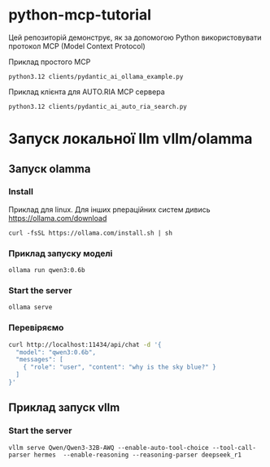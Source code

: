 # python-mcp-tutorial
Цей репозиторій демонструє, як за допомогою Python використовувати протокол MCP (Model Context Protocol)


Приклад простого MCP
```
python3.12 clients/pydantic_ai_ollama_example.py
```

Приклад клієнта для AUTO.RIA MCP сервера
```
python3.12 clients/pydantic_ai_auto_ria_search.py
```

# Запуск локальної llm vllm/olamma

## Запуск olamma
### Install
Приклад для linux. Для інших рпераційних систем дивись https://ollama.com/download
```
curl -fsSL https://ollama.com/install.sh | sh
```

### Приклад запуску моделі
```angular2html
ollama run qwen3:0.6b
```

 ### Start the server
 ```
 ollama serve
 ```

### Перевіряємо
```bash
curl http://localhost:11434/api/chat -d '{
  "model": "qwen3:0.6b",
  "messages": [
    { "role": "user", "content": "why is the sky blue?" }
  ]
}'
```

## Приклад запуск vllm
### Start the server
```angular2html
vllm serve Qwen/Qwen3-32B-AWQ --enable-auto-tool-choice --tool-call-parser hermes  --enable-reasoning --reasoning-parser deepseek_r1
```
